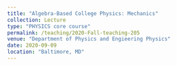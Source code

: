 ```yaml
---
title: "Algebra-Based College Physics: Mechanics"
collection: Lecture
type: "PHYSICS core course"
permalink: /teaching/2020-Fall-teaching-205
venue: "Department of Physics and Engieering Physics"
date: 2020-09-09
location: "Baltimore, MD"
---
```

